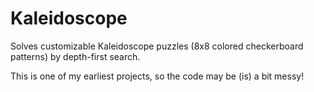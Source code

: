 # Kaleidoscope
Solves customizable Kaleidoscope puzzles (8x8 colored checkerboard patterns) by depth-first search.

This is one of my earliest projects, so the code may be (is) a bit messy!
